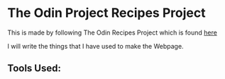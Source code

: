 # The Odin Project Recipes Project

This is made by following The Odin Recipes Project which is found [here]("https://theodinproject.com/lessons/foundations-recipes")

I will write the things that I have used to make the Webpage.

## Tools Used:


